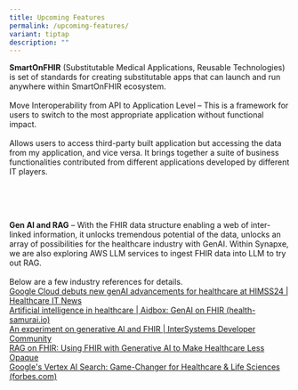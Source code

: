 ```yaml
---
title: Upcoming Features
permalink: /upcoming-features/
variant: tiptap
description: ""
---
```

<p><strong>SmartOnFHIR</strong> (Substitutable Medical Applications, Reusable
Technologies) is set of standards for creating substitutable apps that
can launch and run anywhere within SmartOnFHIR ecosystem.
<br>
<br>Move Interoperability from API to Application Level – This is a framework
for users to switch to the most appropriate application without functional
impact. &nbsp;
<br>
<br>Allows users to access third-party built application but accessing the
data from my application, and vice versa. It brings together a suite of
business functionalities contributed from different applications developed
by different IT players.</p>
<p></p>
<p></p>
<p></p>
<p>
<br>
<br>
<br>
</p>
<p><strong>Gen AI and RAG</strong> – With the FHIR data structure enabling
a web of inter-linked information, it unlocks tremendous potential of the
data, unlocks an array of possibilities for the healthcare industry with
GenAI. Within Synapxe, we are also exploring AWS LLM services to ingest
FHIR data into LLM to try out RAG.
<br>
<br>Below are a few industry references for details.
<br><a href="https://www.healthcareitnews.com/news/google-cloud-debuts-new-genai-advancements-healthcare-himss24" rel="noopener nofollow" target="_blank">Google Cloud debuts new genAI advancements for healthcare at HIMSS24 | Healthcare IT News</a>
<br><a href="https://www.health-samurai.io/aidbox/resources/ai" rel="noopener nofollow" target="_blank">Artificial intelligence in healthcare | Aidbox: GenAI on FHIR (health-samurai.io)</a>
<br><a href="https://community.intersystems.com/post/experiment-generative-ai-and-fhir" rel="noopener nofollow" target="_blank">An experiment on generative AI and FHIR | InterSystems Developer Community</a>
<br><a href="https://www.youtube.com/watch?v=15WsB8FZz8U" rel="noopener nofollow" target="_blank">RAG on FHIR: Using FHIR with Generative AI to Make Healthcare Less Opaque</a>
<br><a href="https://www.forbes.com/sites/stevemcdowell/2023/10/11/google-clouds-vertex-ai-search-a-game-changer-for-healthcare--life-sciences/" rel="noopener nofollow" target="_blank">Google's Vertex AI Search: Game-Changer for Healthcare &amp; Life Sciences (forbes.com)</a>
<br>
</p>
<p></p>